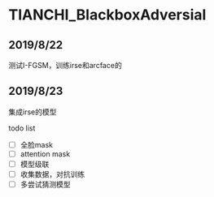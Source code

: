 # TIANCHI_BlackboxAdversial




## 2019/8/22
测试I-FGSM，训练irse和arcface的

## 2019/8/23
集成irse的模型

todo list
- [ ] 全脸mask
- [ ] attention mask
- [ ] 模型级联
- [ ] 收集数据，对抗训练
- [ ] 多尝试猜测模型
